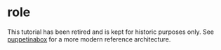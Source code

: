 # role

This tutorial has been retired and is kept for historic purposes only. See [puppetinabox](https://github.com/puppetinabox/controlrepo) for a more modern reference architecture.
